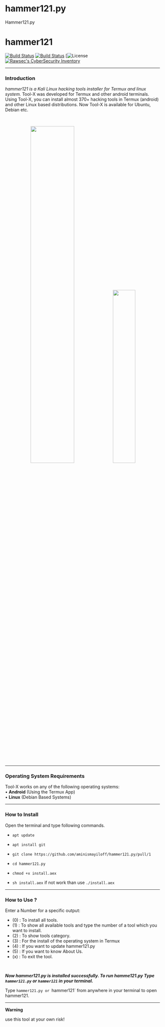 # hammer121.py
Hammer121.py
# hammer121

[![Build Status](https://img.shields.io/github/forks/rajkumardusad/Tool-X.svg)](https://github.com/aminismayiloff/hammer121.py/pull/1)
[![Build Status](https://img.shields.io/github/stars/rajkumardusad/Tool-X.svg)](https://github.com/aminismayiloff/hammer121.py/pull/1)
[![License](https://github.com/aminismayiloff/hammer121.py/pull/1)
[![Rawsec's CyberSecurity Inventory](https://inventory.rawsec.ml/img/badges/Rawsec-inventoried-FF5050_flat.svg)](https://github.com/aminismayiloff/hammer121.py/pull/1)

------------------------------------------------------------------------

### Introduction

*hammer121 is a Kali Linux hacking tools installer for Termux and linux system.*
Tool-X was developed for Termux and other android terminals. Using Tool-X, you can install almost 370+ hacking tools in Termux (android) and other Linux based distributions. Now Tool-X is available for Ubuntu, Debian etc.

<br>
<p align="center">
<img width="53%" src="core/toolx.png"/>
<img width="38%" src="core/toolx_cat.png"/>
</p>

------------------------------------------------------------------------

### Operating System Requirements

Tool-X works on any of the following operating systems:<br>
• **Android** (Using the Termux App) <br>
• **Linux** (Debian Based Systems) <br>

------------------------------------------------------------------------

### How to Install

Open the terminal and type following commands.

* `apt update`

* `apt install git`

* `git clone https://github.com/aminismayiloff/hammer121.py/pull/1`

* `cd hammer121.py`

* `chmod +x install.aex`

* `sh install.aex` if not work than use `./install.aex`

------------------------------------------------------------------------

### How to Use ?

Enter a Number for a specific output:
- (0) : To install all tools.
- (1) : To show all available tools and type the number of a tool which you want to install.
- (2) : To show tools category.
- (3) : For the install of the operating system in Termux
- (4) : If you want to update hammer121.py
- (5) : If you want to know About Us.
- (x) : To exit the tool.

<br/>

***Now hammer121.py is installed successfully. To run hamme121.py Type `hammer121.py` or `hammer121` in your terminal.***

Type `hammer121.py or `hammer121` from anywhere in your terminal to open hammer121.

------------------------------------------------------------------------

**Warning**

use this tool at your own risk!


